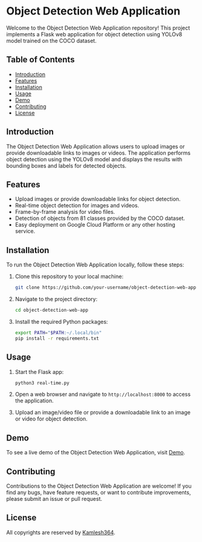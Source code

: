 # Object Detection Web Application

Welcome to the Object Detection Web Application repository! This project implements a Flask web application for object detection using YOLOv8 model trained on the COCO dataset.

## Table of Contents

- [Introduction](#introduction)
- [Features](#features)
- [Installation](#installation)
- [Usage](#usage)
- [Demo](#demo)
- [Contributing](#contributing)
- [License](#license)

## Introduction

The Object Detection Web Application allows users to upload images or provide downloadable links to images or videos. The application performs object detection using the YOLOv8 model and displays the results with bounding boxes and labels for detected objects.

## Features

- Upload images or provide downloadable links for object detection.
- Real-time object detection for images and videos.
- Frame-by-frame analysis for video files.
- Detection of objects from 81 classes provided by the COCO dataset.
- Easy deployment on Google Cloud Platform or any other hosting service.

## Installation

To run the Object Detection Web Application locally, follow these steps:

1. Clone this repository to your local machine:

   ```bash
   git clone https://github.com/your-username/object-detection-web-app.git
   ```

2. Navigate to the project directory:

   ```bash
   cd object-detection-web-app
   ```

3. Install the required Python packages:

   ```bash
   export PATH="$PATH:~/.local/bin"
   pip install -r requirements.txt
   ```

## Usage

1. Start the Flask app:

   ```bash
   python3 real-time.py
   ```

2. Open a web browser and navigate to `http://localhost:8000` to access the application.

3. Upload an image/video file or provide a downloadable link to an image or video for object detection.

## Demo

To see a live demo of the Object Detection Web Application, visit [Demo](http://34.125.36.167:8000/).

## Contributing

Contributions to the Object Detection Web Application are welcome! If you find any bugs, have feature requests, or want to contribute improvements, please submit an issue or pull request.

## License

All copyrights are reserved by [Kamlesh364](https://github.com/kamlesh364).
